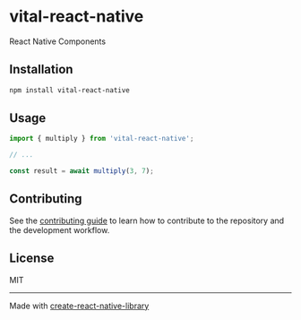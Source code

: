 # vital-react-native

React Native Components

## Installation

```sh
npm install vital-react-native
```

## Usage

```js
import { multiply } from 'vital-react-native';

// ...

const result = await multiply(3, 7);
```

## Contributing

See the [contributing guide](CONTRIBUTING.md) to learn how to contribute to the repository and the development workflow.

## License

MIT

---

Made with [create-react-native-library](https://github.com/callstack/react-native-builder-bob)
